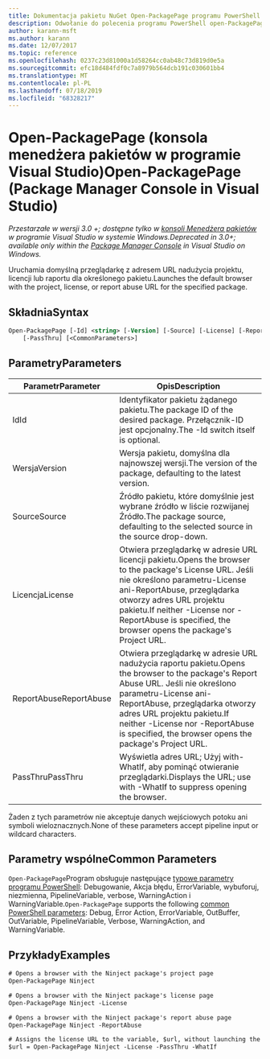 ```yaml
---
title: Dokumentacja pakietu NuGet Open-PackagePage programu PowerShell
description: Odwołanie do polecenia programu PowerShell open-PackagePage w konsoli Menedżera pakietów NuGet w programie Visual Studio.
author: karann-msft
ms.author: karann
ms.date: 12/07/2017
ms.topic: reference
ms.openlocfilehash: 0237c23d81000a1d58264cc0ab48c73d819d0e5a
ms.sourcegitcommit: efc18d484fdf0c7a8979b564dcb191c030601bb4
ms.translationtype: MT
ms.contentlocale: pl-PL
ms.lasthandoff: 07/18/2019
ms.locfileid: "68328217"
---
```

# <a name="open-packagepage-package-manager-console-in-visual-studio"></a><span data-ttu-id="9e103-103">Open-PackagePage (konsola menedżera pakietów w programie Visual Studio)</span><span class="sxs-lookup"><span data-stu-id="9e103-103">Open-PackagePage (Package Manager Console in Visual Studio)</span></span>

<span data-ttu-id="9e103-104">*Przestarzałe w wersji 3.0 +; dostępne tylko w [konsoli Menedżera pakietów](../../consume-packages/install-use-packages-powershell.md) w programie Visual Studio w systemie Windows.*</span><span class="sxs-lookup"><span data-stu-id="9e103-104">*Deprecated in 3.0+; available only within the [Package Manager Console](../../consume-packages/install-use-packages-powershell.md) in Visual Studio on Windows.*</span></span>

<span data-ttu-id="9e103-105">Uruchamia domyślną przeglądarkę z adresem URL nadużycia projektu, licencji lub raportu dla określonego pakietu.</span><span class="sxs-lookup"><span data-stu-id="9e103-105">Launches the default browser with the project, license, or report abuse URL for the specified package.</span></span>

## <a name="syntax"></a><span data-ttu-id="9e103-106">Składnia</span><span class="sxs-lookup"><span data-stu-id="9e103-106">Syntax</span></span>

```ps
Open-PackagePage [-Id] <string> [-Version] [-Source] [-License] [-ReportAbuse]
    [-PassThru] [<CommonParameters>]
```

## <a name="parameters"></a><span data-ttu-id="9e103-107">Parametry</span><span class="sxs-lookup"><span data-stu-id="9e103-107">Parameters</span></span>

| <span data-ttu-id="9e103-108">Parametr</span><span class="sxs-lookup"><span data-stu-id="9e103-108">Parameter</span></span> | <span data-ttu-id="9e103-109">Opis</span><span class="sxs-lookup"><span data-stu-id="9e103-109">Description</span></span> |
| --- | --- |
| <span data-ttu-id="9e103-110">Id</span><span class="sxs-lookup"><span data-stu-id="9e103-110">Id</span></span> | <span data-ttu-id="9e103-111">Identyfikator pakietu żądanego pakietu.</span><span class="sxs-lookup"><span data-stu-id="9e103-111">The package ID of the desired package.</span></span> <span data-ttu-id="9e103-112">Przełącznik-ID jest opcjonalny.</span><span class="sxs-lookup"><span data-stu-id="9e103-112">The -Id switch itself is optional.</span></span> |
| <span data-ttu-id="9e103-113">Wersja</span><span class="sxs-lookup"><span data-stu-id="9e103-113">Version</span></span> | <span data-ttu-id="9e103-114">Wersja pakietu, domyślna dla najnowszej wersji.</span><span class="sxs-lookup"><span data-stu-id="9e103-114">The version of the package, defaulting to the latest version.</span></span> |
| <span data-ttu-id="9e103-115">Source</span><span class="sxs-lookup"><span data-stu-id="9e103-115">Source</span></span> | <span data-ttu-id="9e103-116">Źródło pakietu, które domyślnie jest wybrane źródło w liście rozwijanej Źródło.</span><span class="sxs-lookup"><span data-stu-id="9e103-116">The package source, defaulting to the selected source in the source drop-down.</span></span> |
| <span data-ttu-id="9e103-117">Licencja</span><span class="sxs-lookup"><span data-stu-id="9e103-117">License</span></span> | <span data-ttu-id="9e103-118">Otwiera przeglądarkę w adresie URL licencji pakietu.</span><span class="sxs-lookup"><span data-stu-id="9e103-118">Opens the browser to the package's License URL.</span></span> <span data-ttu-id="9e103-119">Jeśli nie określono parametru-License ani-ReportAbuse, przeglądarka otworzy adres URL projektu pakietu.</span><span class="sxs-lookup"><span data-stu-id="9e103-119">If neither -License nor -ReportAbuse is specified, the browser opens the package's Project URL.</span></span> |
| <span data-ttu-id="9e103-120">ReportAbuse</span><span class="sxs-lookup"><span data-stu-id="9e103-120">ReportAbuse</span></span> | <span data-ttu-id="9e103-121">Otwiera przeglądarkę w adresie URL nadużycia raportu pakietu.</span><span class="sxs-lookup"><span data-stu-id="9e103-121">Opens the browser to the package's Report Abuse URL.</span></span> <span data-ttu-id="9e103-122">Jeśli nie określono parametru-License ani-ReportAbuse, przeglądarka otworzy adres URL projektu pakietu.</span><span class="sxs-lookup"><span data-stu-id="9e103-122">If neither -License nor -ReportAbuse is specified, the browser opens the package's Project URL.</span></span> |
| <span data-ttu-id="9e103-123">PassThru</span><span class="sxs-lookup"><span data-stu-id="9e103-123">PassThru</span></span> | <span data-ttu-id="9e103-124">Wyświetla adres URL; Użyj with-WhatIf, aby pominąć otwieranie przeglądarki.</span><span class="sxs-lookup"><span data-stu-id="9e103-124">Displays the URL; use with -WhatIf to suppress opening the browser.</span></span> |

<span data-ttu-id="9e103-125">Żaden z tych parametrów nie akceptuje danych wejściowych potoku ani symboli wieloznacznych.</span><span class="sxs-lookup"><span data-stu-id="9e103-125">None of these parameters accept pipeline input or wildcard characters.</span></span>

## <a name="common-parameters"></a><span data-ttu-id="9e103-126">Parametry wspólne</span><span class="sxs-lookup"><span data-stu-id="9e103-126">Common Parameters</span></span>

<span data-ttu-id="9e103-127">`Open-PackagePage`Program obsługuje następujące [typowe parametry programu PowerShell](http://go.microsoft.com/fwlink/?LinkID=113216): Debugowanie, Akcja błędu, ErrorVariable, wybuforuj, niezmienna, PipelineVariable, verbose, WarningAction i WarningVariable.</span><span class="sxs-lookup"><span data-stu-id="9e103-127">`Open-PackagePage` supports the following [common PowerShell parameters](http://go.microsoft.com/fwlink/?LinkID=113216): Debug, Error Action, ErrorVariable, OutBuffer, OutVariable, PipelineVariable, Verbose, WarningAction, and WarningVariable.</span></span>

## <a name="examples"></a><span data-ttu-id="9e103-128">Przykłady</span><span class="sxs-lookup"><span data-stu-id="9e103-128">Examples</span></span>

```ps
# Opens a browser with the Ninject package's project page
Open-PackagePage Ninject

# Opens a browser with the Ninject package's license page
Open-PackagePage Ninject -License

# Opens a browser with the Ninject package's report abuse page  
Open-PackagePage Ninject -ReportAbuse

# Assigns the license URL to the variable, $url, without launching the browser
$url = Open-PackagePage Ninject -License -PassThru -WhatIf
```
